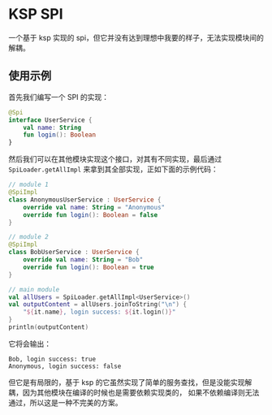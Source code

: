 # KSP SPI

一个基于 ksp 实现的 spi，但它并没有达到理想中我要的样子，无法实现模块间的解耦。

## 使用示例

首先我们编写一个 SPI 的实现：

```kotlin
@Spi
interface UserService {
    val name: String
    fun login(): Boolean
}
```

然后我们可以在其他模块实现这个接口，对其有不同实现，最后通过 `SpiLoader.getAllImpl` 来拿到其全部实现，正如下面的示例代码：
```kotlin
// module 1
@SpiImpl
class AnonymousUserService : UserService {
    override val name: String = "Anonymous"
    override fun login(): Boolean = false
}

// module 2
@SpiImpl
class BobUserService : UserService {
    override val name: String = "Bob"
    override fun login(): Boolean = true
}

// main module
val allUsers = SpiLoader.getAllImpl<UserService>()
val outputContent = allUsers.joinToString("\n") {
    "${it.name}, login success: ${it.login()}"
}
println(outputContent)
```

它将会输出：
```text
Bob, login success: true
Anonymous, login success: false
```

但它是有局限的，基于 ksp 的它虽然实现了简单的服务查找，但是没能实现解耦，因为其他模块在编译的时候也是需要依赖实现类的，
如果不依赖编译则无法通过，所以这是一种不完美的方案。